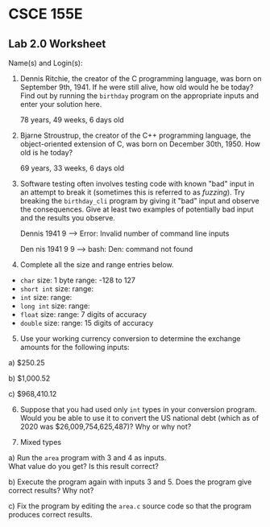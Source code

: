 
# CSCE 155E 
## Lab 2.0 Worksheet

Name(s) and Login(s):



1. Dennis Ritchie, the creator of the C programming language,
was born on September 9th, 1941.  If he were still alive, 
how old would he be today?  Find out by running the `birthday`
program on the appropriate inputs and enter your solution here.

      78 years, 49 weeks, 6 days old


2. Bjarne Stroustrup, the creator of the C++ programming
language, the object-oriented extension of C, was born on 
December 30th, 1950.  How old is he today?

      69 years, 33 weeks, 6 days old


3. Software testing often involves testing code with known
"bad" input in an attempt to break it (sometimes this is 
referred to as *fuzzing*).  Try breaking the `birthday_cli`
program by giving it "bad" input and observe the consequences.
Give at least two examples of potentially bad input and the 
results you observe.

      Dennis 1941 9 --> Error: Invalid number of command line inputs

      Den nis 1941 9 9 --> bash: Den: command not found


4. Complete all the size and range entries below.

* `char`
  size: 1 byte
  range: -128 to 127
* `short int`
  size: 
  range: 
* `int`
  size: 
  range: 
* `long int`
  size: 
  range: 
* `float`
  size: 
  range: 7 digits of accuracy
* `double`
  size: 
  range: 15 digits of accuracy


5. Use your working currency conversion to determine 
the exchange amounts for the following inputs:

  a) $250.25
  
  b) $1,000.52

  c) $968,410.12



6. Suppose that you had used only `int` types
in your conversion program.  Would you be able 
to use it to convert the US national debt 
(which as of 2020 was \$26,009,754,625,487)?
Why or why not?




7. Mixed types

a) Run the `area` program with 3 and 4 as inputs.  
What value do you get?  Is this result correct?


b) Execute the program again with inputs 3 and 5.
Does the program give correct results?  Why not?


c) Fix the program by editing the `area.c` source 
code so that the program produces correct results.



